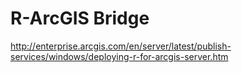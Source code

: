 

# R-ArcGIS Bridge

http://enterprise.arcgis.com/en/server/latest/publish-services/windows/deploying-r-for-arcgis-server.htm
